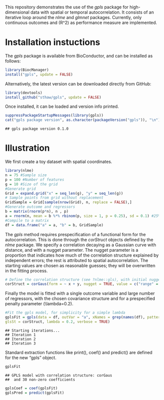 
This repository demonstrates the use of the *gpls* package for
high-dimensional data with spatial or temporal autocorrelation. It
consists of an iterative loop around the *nlme*  and *glmnet*  packages.
Currently, only continuous outcomes and \(R^2\) as performance measure
are implemented.

# Installation instuctions

The *gpls* package is available from BioConductor, and can be installed
as follows:

``` r
library(BiocManager)
install("gpls", update = FALSE)
```

Alternatively, the latest version can be downloaded directly from
GitHub:

``` r
library(devtools)
install_github("sthaw/gpls", update = FALSE)
```

Once installed, it can be loaded and version info printed.

``` r
suppressPackageStartupMessages(library(gpls))
cat("gpls package version", as.character(packageVersion("gpls")), "\n")
```

    ## gpls package version 0.1.0

# Illustration

We first create a toy dataset with spatial coordinates.

``` r
library(nlme)
n = 75 #Sample size
p = 100 #Number of features
g = 10 #Size of the grid
#Generate grid
Grid = expand.grid("x" = seq_len(g), "y" = seq_len(g))
# Sample points from grid without replacement
GridSample = Grid[sample(nrow(Grid), n, replace = FALSE),]
#Generate outcome and regressors
b = matrix(rnorm(p*n), n , p)
a = rnorm(n, mean = b %*% rbinom(p, size = 1, p = 0.25), sd = 0.1) #25% signal
#Compile to a matrix
df = data.frame("a" = a, "b" = b, GridSample)
```

The *gpls* method requires prespecification of a functional form for the
autocorrelation. This is done through the *corStruct* objects defined by
the *nlme* package. We specify a correlation decaying as a Gaussian
curve with distance, and with a nugget parameter. The nugget parameter
is a proportion that indicates how much of the correlation structure
explained by independent errors; the rest is attributed to spatial
autocorrelation. The starting values are chosen as reasonable guesses;
they will be overwritten in the fitting process.

``` r
# Define the correlation structure (see ?nlme::gls), with initial nugget 0.5 and range 5
corStruct = corGaus(form = ~ x + y, nugget = TRUE, value = c("range" = 5, "nugget" = 0.5))
```

Finally the model is fitted with a single outcome variable and large
number of regressors, with the chosen covariance structure and for a
prespecified penalty parameter \(\lambda=0.2\).

``` r
#Fit the gpls model, for simplicity for a simple lambda
gplsFit = gpls(data = df, outVar = "a", xNames = grep(names(df), pattern = "b", value =TRUE),
glsSt = corStruct, lambda = 0.2, verbose = TRUE)
```

    ## Starting iterations...
    ## Iteration 1 
    ## Iteration 2 
    ## Iteration 3

Standard extraction functions like print(), coef() and predict() are
defined for the new “gpls” object.

``` r
gplsFit
```

    ## GPLS model with correlation structure: corGaus 
    ##  and 30 non-zero coefficients

``` r
gplsCoef = coef(gplsFit)
gplsPred = predict(gplsFit)
```
